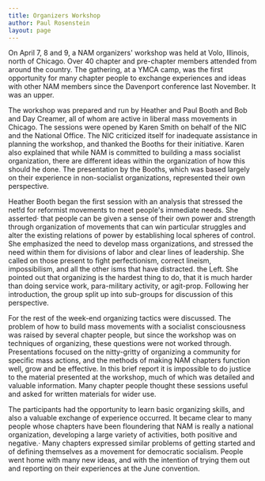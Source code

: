 ```yaml
---
title: Organizers Workshop
author: Paul Rosenstein
layout: page
---
```


On April 7, 8 and 9, a NAM organizers' workshop was held at Volo, Illinois, north of Chicago. Over 40 chapter and pre-chapter members attended from around the country. The gathering, at a YMCA camp, was the first opportunity for many chapter people to exchange experiences and ideas with other NAM members since the Davenport conference last November. It was an upper. 

The workshop was prepared and run by Heather and Paul Booth and Bob and Day Creamer, all of whom are active in liberal mass movements in Chicago. The sessions were opened by Karen Smith on behalf of the NIC and the National Office. The NIC criticized itself for inadequate assistance in planning the workshop, and thanked the Booths for their initiative. Karen also explained that while NAM is committed to building a mass socialist organization, there are different ideas within the organization of how this should he done. The presentation by the Booths, which was based largely on their experience in non-socialist organizations, represented their own perspective. 

Heather Booth began the first session with an analysis that stressed the net!d for reformist movements to meet people's immediate needs. She asserted· that people can be given a sense of their own power and strength through organization of movements that can win particular struggles and alter the existing relations of power by establishing local spheres of control. She emphasized the need to develop mass organizations, and stressed the need within them for divisions of labor and clear lines of leadership. She called on those present to fight perfectionism, correct lineism, impossibilism, and all the other isms that have distracted. the Left. She pointed out that organizing is the hardest thing to do, that it is much harder than doing service work, para-military activity, or agit-prop. Following her introduction, the group split up into sub-groups for discussion of this perspective.

For the rest of the week-end organizing tactics were discussed. The problem of how to build mass movements with a socialist consciousness was raised by several chapter people, but since the workshop was on techniques of organizing, these questions were not worked through. Presentations focused on the nitty-gritty of organizing a community for specific mass actions, and the methods of making NAM chapters function well, grow and be effective. In this brief report it is impossible to do justice to the material presented at the workshop, much of which was detailed and valuable information. Many chapter people thought these sessions useful and asked for written materials for wider use. 

The participants had the opportunity to learn basic organizing skills, and also a valuable exchange of experience occurred. It became clear to many people whose chapters have been floundering that NAM is really a national organization, developing a large variety of activities, both positive and negative.· Many chapters expressed similar problems of getting started and of defining themselves as a movement for democratic socialism. People went home with many new ideas, and with the intention of trying them out and reporting on their experiences at the June convention.